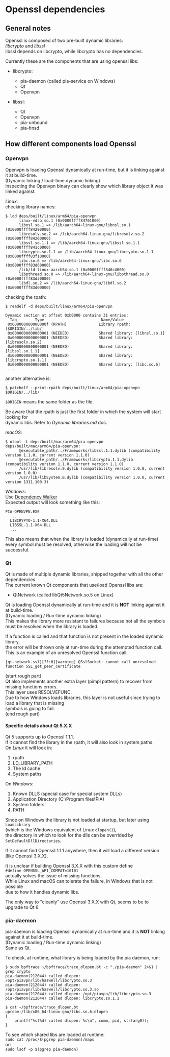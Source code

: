 # Openssl dependencies

## General notes

Openssl is composed of two pre-built dynamic libraries:  
*libcrypto* and *libssl*  
libssl depends on libcrypto, while libcrypto has no dependencies.

Currently these are the components that are using openssl libs:
- libcrypto:
  - pia-daemon (called pia-service on Windows)
  - Qt
  - Openvpn

- libssl:
  - Qt
  - Openvpn
  - pia-unbound
  - pia-hnsd

## How different components load Openssl

### Openvpn

Openvpn is loading Openssl dynamically at run-time, but it is linking against it at build-time.  
(Dynamic linking / load-time dynamic linking)  
Inspecting the Openvpn binary can clearly show which library object it was linked against. 

*Linux*:  
checking library names:  
```
$ ldd deps/built/linux/arm64/pia-openvpn 
      linux-vdso.so.1 (0x0000ffff84701000)
      libnsl.so.1 => /lib/aarch64-linux-gnu/libnsl.so.1 (0x0000ffff84290000)
      libresolv.so.2 => /lib/aarch64-linux-gnu/libresolv.so.2 (0x0000ffff84260000)
      libssl.so.1.1 => /lib/aarch64-linux-gnu/libssl.so.1.1 (0x0000ffff841c0000)
      libcrypto.so.1.1 => /lib/aarch64-linux-gnu/libcrypto.so.1.1 (0x0000ffff83f10000)
      libc.so.6 => /lib/aarch64-linux-gnu/libc.so.6 (0x0000ffff83d60000)
      /lib/ld-linux-aarch64.so.1 (0x0000ffff846c4000)
      libpthread.so.0 => /lib/aarch64-linux-gnu/libpthread.so.0 (0x0000ffff83d30000)
      libdl.so.2 => /lib/aarch64-linux-gnu/libdl.so.2 (0x0000ffff83d00000)
```
checking the rpath:  
```
$ readelf -d deps/built/linux/arm64/pia-openvpn 

Dynamic section at offset 0xb0000 contains 31 entries:
  Tag        Type                         Name/Value
 0x000000000000000f (RPATH)              Library rpath: [$ORIGIN/../lib/]
 0x0000000000000001 (NEEDED)             Shared library: [libnsl.so.1]
 0x0000000000000001 (NEEDED)             Shared library: [libresolv.so.2]
 0x0000000000000001 (NEEDED)             Shared library: [libssl.so.1.1]
 0x0000000000000001 (NEEDED)             Shared library: [libcrypto.so.1.1]
 0x0000000000000001 (NEEDED)             Shared library: [libc.so.6]
 ...
```
another alternative is:
```
$ patchelf --print-rpath deps/built/linux/arm64/pia-openvpn 
$ORIGIN/../lib/
```
`$ORIGIN` means the same folder as the file.  

Be aware that the rpath is just the first folder in which the system will start looking for  
dynamic libs. Refer to *Dynamic libraries.md* doc.

*macOS*:  
```
$ otool -L deps/built/mac/arm64/pia-openvpn 
deps/built/mac/arm64/pia-openvpn:
      @executable_path/../Frameworks/libssl.1.1.dylib (compatibility version 1.1.0, current version 1.1.0)
      @executable_path/../Frameworks/libcrypto.1.1.dylib (compatibility version 1.1.0, current version 1.1.0)
      /usr/lib/libresolv.9.dylib (compatibility version 1.0.0, current version 1.0.0)
      /usr/lib/libSystem.B.dylib (compatibility version 1.0.0, current version 1311.100.3)
```

*Windows*:  
Use [Dependency Walker](https://www.dependencywalker.com/)  
Expected output will look something like this:  
```
PIA-OPENVPN.EXE  
  ...  
  LIBCRYPTO-1.1-X64.DLL  
  LIBSSL-1.1-X64.DLL  
  ...  
```
This also means that when the library is loaded (dynamically at run-time)  
every symbol must be resolved, otherwise the loading will not be successful.

### Qt

Qt is made of multiple dynamic libraries, shipped together with all the other dependencies.  
The current known Qt components that use/load Openssl libs are:
  - QtNetwork (called libQt5Network.so.5 on Linux)

Qt is loading Openssl dynamically at run-time and it is **NOT** linking against it at build-time.  
(Dynamic loading / Run-time dynamic linking)  
This makes the library more resistant to failures because not all the symbols must be resolved when the library is loaded.  

If a function is called and that function is not present in the loaded dynamic library,  
the error will be thrown only at run-time during the attempted function call.  
This is an example of an unresolved Openssl function call:  
```
[qt.network.ssl][??:0][warning] QSslSocket: cannot call unresolved function SSL_get_peer_certificate
```

(start rough part)  
Qt also implements another extra layer (pimpl pattern) to recover from missing functions errors.  
This layer uses RESOLVEFUNC.  
Due to how Windows loads libraries, this layer is not useful since trying to load a library that is missing  
symbols is going to fail.  
(end rough part)  

#### Specific details about Qt 5.X.X

Qt 5 supports up to Openssl 1.1.1.  
If it cannot find the library in the rpath, it will also look in system paths.  
On *Linux* it will look in:
1. rpath
2. LD_LIBRARY_PATH
3. The ld cache
4. System paths

On *Windows*:
1. Known DLLS (special case for special system DLLs)
2. Application Directory (C:\Program files\PIA)
3. System folders
4. PATH

Since on Windows the library is not loaded at startup, but later using `LoadLibrary`  
(which is the Windows equivalent of Linux `dlopen()`),  
the directory in which to look for the dlls can be overrided by `SetDefaultDllDirectories`.   

If it cannot find Openssl 1.1.1 anywhere, then it will load a different version (like Openssl 3.X.X).

It is unclear if building Openssl 3.X.X with this custom define  
`#define OPENSSL_API_COMPAT=10101`  
actually solves the issue of missing functions.  
While Linux and macOS can tolerate the failure, in Windows that is not possible  
due to how it handles dynamic libs.  

The only way to "cleanly" use Openssl 3.X.X with Qt, seems to be to upgrade to Qt 6. 

### pia-daemon

pia-daemon is loading Openssl dynamically at run-time and it is **NOT** linking against it at build-time.  
(Dynamic loading / Run-time dynamic linking)  
Same as Qt.  

To check, at runtime, what library is being loaded by the pia daemon, run:
```
$ sudo bpftrace ~/bpftrace/trace_dlopen.bt -c "./pia-daemon" 2>&1 | grep crypto
pia-daemon(212044) called dlopen: /opt/piavpn/lib/haswell/libcrypto.so.3
pia-daemon(212044) called dlopen: /opt/piavpn/lib/haswell/libcrypto.so.3.so
pia-daemon(212044) called dlopen: /opt/piavpn/lib/libcrypto.so.3
pia-daemon(212044) called dlopen: libcrypto.so.1.1

$ cat ~/bpftrace/trace_dlopen.bt
uprobe:/lib/x86_64-linux-gnu/libc.so.6:dlopen
{
    printf("%s(%d) called dlopen: %s\n", comm, pid, str(arg0));
}
```  

To see which shared libs are loaded at runtime:  
`sudo cat /proc/$(pgrep pia-daemon)/maps`  
or:  
`sudo lsof -p $(pgrep pia-daemon)`  
